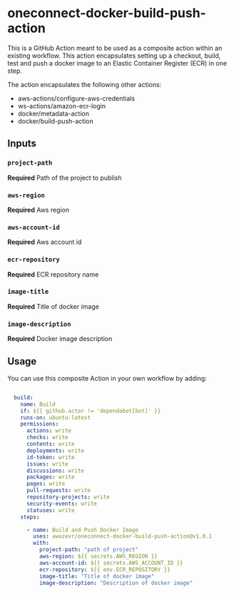 # oneconnect-docker-build-push-action

This is a GitHub Action meant to be used as a composite action within an existing workflow. This action encapsulates setting up a checkout, build, test and push a docker image to an Elastic Container Register (ECR) in one step.

The action encapsulates the following other actions:

- aws-actions/configure-aws-credentials
- ws-actions/amazon-ecr-login
- docker/metadata-action
- docker/build-push-action

## Inputs

### `project-path`

**Required** Path of the project to publish

### `aws-region`

**Required** Aws region

### `aws-account-id`

**Required** Aws account id

### `ecr-repository`

**Required** ECR repository name

### `image-title`

**Required** Title of docker image

### `image-description`

**Required** Docker image description


## Usage
You can use this composite Action in your own workflow by adding:

```yml

  build:
    name: Build
    if: ${{ github.actor != 'dependabot[bot]' }}
    runs-on: ubuntu-latest
    permissions:
      actions: write
      checks: write
      contents: write
      deployments: write
      id-token: write
      issues: write
      discussions: write
      packages: write
      pages: write
      pull-requests: write
      repository-projects: write
      security-events: write
      statuses: write
    steps:

      - name: Build and Push Docker Image
        uses: awazevr/oneconnect-docker-build-push-action@v1.0.1
        with:
          project-path: "path of project"
          aws-region: ${{ secrets.AWS_REGION }}
          aws-account-id: ${{ secrets.AWS_ACCOUNT_ID }}
          ecr-repository: ${{ env.ECR_REPOSITORY }}
          image-title: "Title of docker image"
          image-description: "Description of docker image"

```

